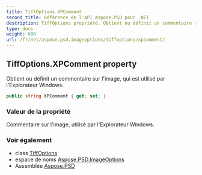 ```yaml
---
title: TiffOptions.XPComment
second_title: Référence de l'API Aspose.PSD pour .NET
description: TiffOptions propriété. Obtient ou définit un commentaire sur limage qui est utilisé par lExplorateur Windows.
type: docs
weight: 600
url: /fr/net/aspose.psd.imageoptions/tiffoptions/xpcomment/
---
```

## TiffOptions.XPComment property

Obtient ou définit un commentaire sur l'image, qui est utilisé par l'Explorateur Windows.

```csharp
public string XPComment { get; set; }
```

### Valeur de la propriété

Commentaire sur l'image, utilisé par l'Explorateur Windows.

### Voir également

* class [TiffOptions](../)
* espace de noms [Aspose.PSD.ImageOptions](../../tiffoptions/)
* Assemblée [Aspose.PSD](../../../)


